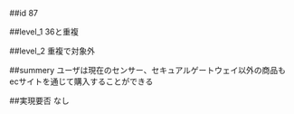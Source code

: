 ##id
87

##level_1
36と重複

##level_2
重複で対象外

##summery
ユーザは現在のセンサー、セキュアルゲートウェイ以外の商品もecサイトを通じて購入することができる

##実現要否
なし


